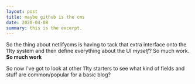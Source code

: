 ```yaml
---
layout: post
title: maybe github is the cms
date: 2020-04-08
summary: this is the excerpt. 
---
```


So the thing about netlifycms is having to tack that extra interface onto the 11ty system and then define everything about the UI *myself*? So much work.  
**So much work**

So now I've got to look at other 11ty starters to see what kind of fields and stuff are common/popular for a basic blog?
